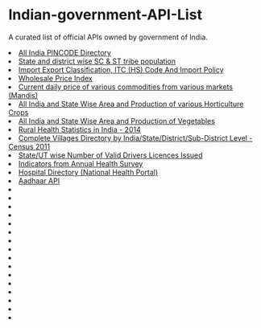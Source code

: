 # Indian-government-API-List
A curated list of official APIs owned by government of India.


<li><a href="https://data.gov.in/catalog/all-india-pincode-directory ">All India PINCODE Directory </a> </li>
<li><a href="https://data.gov.in/catalog/state-and-district-wise-scheduled-caste-and-schedule-tribe-population-each-caste-and-tribe  ">State and district wise SC & ST tribe population  </a> </li>
<li><a href="https://data.gov.in/catalog/import-export-classification-itc-hs-code-and-import-policy  "> Import Export Classification, ITC (HS) Code And Import Policy</a> </li>

<li><a href="https://data.gov.in/catalog/wholesale-price-index-0  ">Wholesale Price Index </a> </li>


<li><a href="https://data.gov.in/catalog/current-daily-price-various-commodities-various-markets-mandis   "> Current daily price of various commodities from various markets (Mandis)</a> </li>
<li><a href="https://data.gov.in/catalog/all-india-and-state-wise-area-and-production-various-horticulture-crops ">All India and State Wise Area and Production of various Horticulture Crops </a> </li>
<li><a href="https://data.gov.in/catalog/all-india-and-state-wise-area-and-production-vegetables   ">All India and State Wise Area and Production of Vegetables </a> </li>
<li><a href="https://data.gov.in/catalog/rural-health-statistics-india-2014  ">Rural Health Statistics in India - 2014 </a> </li>
<li><a href="https://data.gov.in/catalog/complete-villages-directory-indiastatedistrictsub-district-level-census-2011  "> Complete Villages Directory by India/State/District/Sub-District Level - Census 2011</a> </li>
<li><a href="https://data.gov.in/catalog/stateut-wise-number-valid-drivers-licences-issued "> State/UT wise Number of Valid Drivers Licences Issued</a> </li>
<li><a href="https://data.gov.in/catalog/indicators-annual-health-survey  ">Indicators from Annual Health Survey </a> </li>
<li><a href="https://data.gov.in/catalog/hospital-directory-national-health-portal   ">Hospital Directory (National Health Portal) </a> </li>
<li><a href="https://aadhaarapi.com/">Aadhaar API</a> </li>
<li><a href="   "> </a> </li>
<li><a href="   "> </a> </li>
<li><a href="   "> </a> </li>
<li><a href="   "> </a> </li>
<li><a href="   "> </a> </li>
<li><a href="   "> </a> </li>
<li><a href="   "> </a> </li>
<li><a href="   "> </a> </li>
<li><a href="   "> </a> </li>
<li><a href="   "> </a> </li>
<li><a href="   "> </a> </li>
<li><a href="   "> </a> </li>
<li><a href="   "> </a> </li>
<li><a href="   "> </a> </li>
<li><a href="   "> </a> </li>
<li><a href="   "> </a> </li>
